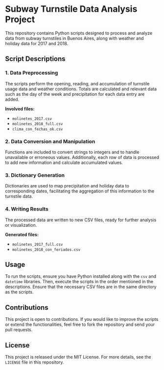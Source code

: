# Subway Turnstile Data Analysis Project

This repository contains Python scripts designed to process and analyze data from subway turnstiles in Buenos Aires, along with weather and holiday data for 2017 and 2018.

## Script Descriptions

### 1. Data Preprocessing
The scripts perform the opening, reading, and accumulation of turnstile usage data and weather conditions. Totals are calculated and relevant data such as the day of the week and precipitation for each data entry are added.

**Involved files:**
- `molinetes_2017.csv`
- `molinetes_2018_full.csv`
- `clima_con_fechas_ok.csv`

### 2. Data Conversion and Manipulation
Functions are included to convert strings to integers and to handle unavailable or erroneous values. Additionally, each row of data is processed to add new information and calculate accumulated values.

### 3. Dictionary Generation
Dictionaries are used to map precipitation and holiday data to corresponding dates, facilitating the aggregation of this information to the turnstile data.

### 4. Writing Results
The processed data are written to new CSV files, ready for further analysis or visualization.

**Generated files:**
- `molinetes_2017_full.csv`
- `molinetes_2018_con_feriados.csv`

## Usage

To run the scripts, ensure you have Python installed along with the `csv` and `datetime` libraries. Then, execute the scripts in the order mentioned in the descriptions. Ensure that the necessary CSV files are in the same directory as the scripts.

## Contributions

This project is open to contributions. If you would like to improve the scripts or extend the functionalities, feel free to fork the repository and send your pull requests.

## License

This project is released under the MIT License. For more details, see the `LICENSE` file in this repository.
